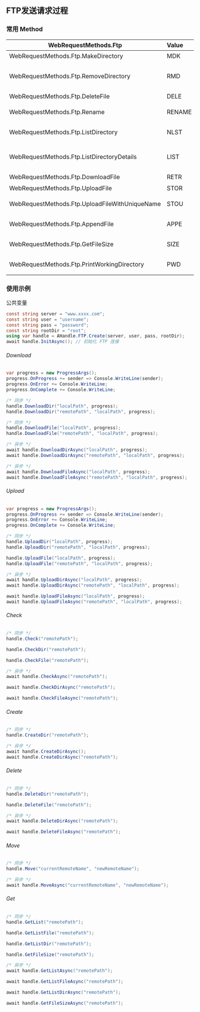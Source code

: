 ﻿## FTP发送请求过程

### 常用 Method

| WebRequestMethods.Ftp                          | Value  | Description  |
|------------------------------------------------|:-------|:-------------|
| WebRequestMethods.Ftp.MakeDirectory            | MDK    | 创建文件夹        | 
| WebRequestMethods.Ftp.RemoveDirectory          | RMD    | 删除文件夹(要求空目录) |
| WebRequestMethods.Ftp.DeleteFile               | DELE   | 删除文件         |
| WebRequestMethods.Ftp.Rename                   | RENAME | 文件/文件夹 重命名   |
| WebRequestMethods.Ftp.ListDirectory            | NLST   | 获取目录列表       |
| WebRequestMethods.Ftp.ListDirectoryDetails     | LIST   | 获取目录列表(详细信息) |
| WebRequestMethods.Ftp.DownloadFile             | RETR   | 下载文件         |
| WebRequestMethods.Ftp.UploadFile               | STOR   | 上传文件         |
| WebRequestMethods.Ftp.UploadFileWithUniqueName | STOU   | 上传唯一ID文件     |
| WebRequestMethods.Ftp.AppendFile               | APPE   | 附加文件内容       |
| WebRequestMethods.Ftp.GetFileSize              | SIZE   | 获取文件大小       |
| WebRequestMethods.Ftp.PrintWorkingDirectory    | PWD    | 输出工作目录       |

### 使用示例

公共变量

```csharp
const string server = "www.xxxx.com";
const string user = "username";
const string pass = "password";
const string rootDir = "root";
using var handle = AHandle.FTP.Create(server, user, pass, rootDir);
await handle.InitAsync(); // 初始化 FTP 连接
```

###### Download

```csharp
var progress = new ProgressArgs();
progress.OnProgress += sender => Console.WriteLine(sender);
progress.OnError += Console.WriteLine;
progress.OnComplete += Console.WriteLine;

/* 同步 */ 
handle.DownloadDir("localPath", progress); 
handle.DownloadDir("remotePath", "localPath", progress); 

/* 同步 */ 
handle.DownloadFile("localPath", progress); 
handle.DownloadFile("remotePath", "localPath", progress); 

/* 异步 */ 
await handle.DownloadDirAsync("localPath", progress);
await handle.DownloadDirAsync("remotePath", "localPath", progress);

/* 异步 */ 
await handle.DownloadFileAsync("localPath", progress);
await handle.DownloadFileAsync("remotePath", "localPath", progress);
```

###### Upload

```csharp
var progress = new ProgressArgs();
progress.OnProgress += sender => Console.WriteLine(sender);
progress.OnError += Console.WriteLine;
progress.OnComplete += Console.WriteLine;

/* 同步 */ 
handle.UploadDir("localPath", progress); 
handle.UploadDir("remotePath", "localPath", progress); 

handle.UploadFile("localPath", progress); 
handle.UploadFile("remotePath", "localPath", progress); 

/* 异步 */ 
await handle.UploadDirAsync("localPath", progress);
await handle.UploadDirAsync("remotePath", "localPath", progress); 

await handle.UploadFileAsync("localPath", progress);
await handle.UploadFileAsync("remotePath", "localPath", progress); 
```

###### Check

```csharp
/* 同步 */ 
handle.Check("remotePath"); 

handle.CheckDir("remotePath"); 

handle.CheckFile("remotePath"); 

/* 异步 */ 
await handle.CheckAsync("remotePath"); 

await handle.CheckDirAsync("remotePath"); 

await handle.CheckFileAsync("remotePath"); 
```

###### Create

```csharp
/* 同步 */ 
handle.CreateDir("remotePath"); 

/* 异步 */ 
await handle.CreateDirAsync(); 
await handle.CreateDirAsync("remotePath"); 
```

###### Delete

```csharp
/* 同步 */ 
handle.DeleteDir("remotePath"); 

handle.DeleteFile("remotePath"); 

/* 异步 */ 
await handle.DeleteDirAsync("remotePath"); 

await handle.DeleteFileAsync("remotePath"); 
```

###### Move

```csharp
/* 同步 */ 
handle.Move("currentRemoteName", "newRemoteName"); 

/* 异步 */ 
await handle.MoveAsync("currentRemoteName", "newRemoteName"); 

```

###### Get

```csharp
/* 同步 */ 
handle.GetList("remotePath"); 

handle.GetListFile("remotePath"); 

handle.GetListDir("remotePath"); 

handle.GetFileSize("remotePath"); 

/* 异步 */ 
await handle.GetListAsync("remotePath"); 

await handle.GetListFileAsync("remotePath"); 

await handle.GetListDirAsync("remotePath"); 

await handle.GetFileSizeAsync("remotePath"); 

```